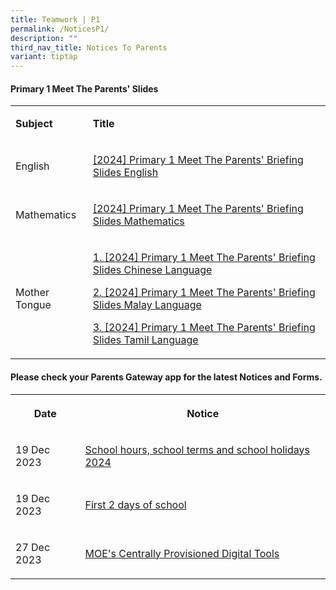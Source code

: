 ```yaml
---
title: Teamwork | P1
permalink: /NoticesP1/
description: ""
third_nav_title: Notices To Parents
variant: tiptap
---
```

<h4>Primary 1 Meet The Parents' Slides</h4>
<table>
<tbody>
<tr>
<td rowspan="1" colspan="1">
<p><strong>Subject</strong>
</p>
</td>
<td rowspan="1" colspan="1">
<p><strong>Title</strong>
</p>
</td>
</tr>
<tr>
<td rowspan="1" colspan="1">
<p>English</p>
</td>
<td rowspan="1" colspan="1">
<p><a href="https://youtu.be/uXCZ-7jD4XI" rel="noopener noreferrer nofollow" target="_blank">[2024] Primary 1 Meet The Parents' Briefing Slides English</a>
</p>
</td>
</tr>
<tr>
<td rowspan="1" colspan="1">
<p>Mathematics</p>
</td>
<td rowspan="1" colspan="1">
<p><a href="https://youtu.be/3qL5knAmzLE" rel="noopener noreferrer nofollow" target="_blank">[2024] Primary 1 Meet The Parents' Briefing Slides Mathematics</a>
</p>
</td>
</tr>
<tr>
<td rowspan="1" colspan="1">
<p>Mother Tongue</p>
</td>
<td rowspan="1" colspan="1">
<p><a href="https://youtu.be/DWxn8Dpr60o" rel="noopener noreferrer nofollow" target="_blank">1. [2024] Primary 1 Meet The Parents' Briefing Slides Chinese Language</a>
</p>
<p><a href="https://youtu.be/wfAVrqH0lxk" rel="noopener noreferrer nofollow" target="_blank">2. [2024] Primary 1 Meet The Parents' Briefing Slides Malay Language</a>
</p>
<p><a href="https://youtu.be/ekD5jAve3tg" rel="noopener noreferrer nofollow" target="_blank">3. [2024] Primary 1 Meet The Parents' Briefing Slides Tamil Language</a>
</p>
</td>
</tr>
</tbody>
</table>
<h4>Please check your <strong>Parents Gateway</strong> app for the latest Notices and Forms.</h4>
<table>
<tbody>
<tr>
<th rowspan="1" colspan="1">
<p>Date</p>
</th>
<th rowspan="1" colspan="1">
<p>Notice</p>
</th>
</tr>
<tr>
<td rowspan="1" colspan="1">
<p>19 Dec 2023</p>
</td>
<td rowspan="1" colspan="1">
<p><a href="/files/Letter to parents/Term 1/001a_School_Hours__School_Terms_and_Holidays_for_2024.pdf" rel="noopener noreferrer nofollow" target="_blank">School hours, school terms and school holidays 2024</a>
</p>
</td>
</tr>
<tr>
<td rowspan="1" colspan="1">
<p>19 Dec 2023</p>
</td>
<td rowspan="1" colspan="1">
<p><a href="/files/Letter to parents/Term 1/002a_For_P1_first_2_days_of_school.pdf" rel="noopener noreferrer nofollow" target="_blank">First 2 days of school</a>
</p>
</td>
</tr>
<tr>
<td rowspan="1" colspan="1">
<p>27 Dec 2023</p>
</td>
<td rowspan="1" colspan="1">
<p><a href="/files/Letter to parents/Term 1/009_MOE_centrally_provisioned_digital_tools.pdf" rel="noopener noreferrer nofollow" target="_blank">MOE's Centrally Provisioned Digital Tools</a>
</p>
</td>
</tr>
</tbody>
</table>
<p></p>
<p></p>
<p></p>